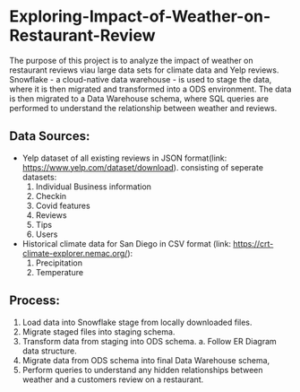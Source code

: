 # Exploring-Impact-of-Weather-on-Restaurant-Review

The purpose of this project is to analyze the impact of weather on restaurant reviews viau large data sets for climate data and Yelp reviews.
Snowflake - a cloud-native data warehouse - is used to stage the data, where it is then migrated and transformed into a ODS environment.
The data is then migrated to a Data Warehouse schema, where SQL queries are performed to understand the relationship between weather and reviews.

## Data Sources:
  - Yelp dataset of all existing reviews in JSON format(link: https://www.yelp.com/dataset/download). consisting of seperate datasets:
    1. Individual Business information
    2. Checkin
    3. Covid features
    4. Reviews
    5. Tips
    6. Users
- Historical climate data for San Diego in CSV format (link: https://crt-climate-explorer.nemac.org/):
    1. Precipitation
    2. Temperature

## Process:
  1. Load data into Snowflake stage from locally downloaded files.
  2. Migrate staged files into staging schema.
  3. Transform data from staging into ODS schema.
    a. Follow ER Diagram data structure.
  4. Migrate data from ODS schema into final Data Warehouse schema,
  5. Perform queries to understand any hidden relationships between weather and a customers review on a restaurant.
   
